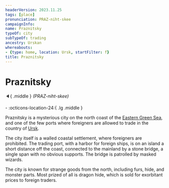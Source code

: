 ```yaml
---
headerVersion: 2023.11.25
tags: [place]
pronunciation: PRAZ-niht-skee
campaignInfo:
name: Praznitsky
typeOf: city
subTypeOf: trading
ancestry: Urskan
whereabouts:
- {type: home, location: Ursk, startFilter: f}
title: Praznitsky
---
```

# Praznitsky
:speaker:{ .middle } *(PRAZ-niht-skee)*  
<div class="grid cards ext-narrow-margin ext-one-column" markdown>
-    :octicons-location-24:{ .lg .middle }   
</div>


Praznitsky is a mysterious city on the north coast of the [Eastern Green Sea](<../eastern-green-sea/eastern-green-sea.md>), and one of the few ports where foreigners are allowed to trade in the country of [Ursk](<./ursk.md>). 

The city itself is a walled coastal settlement, where foreigners are prohibited. The trading port, with a harbor for foreign ships, is on an island a short distance off the coast, connected to the mainland by a stone bridge, a single span with no obvious supports. The bridge is patrolled by masked wizards. 

The city is known for strange goods from the north, including furs, hide, and monster parts. Most prized of all is dragon hide, which is sold for exorbitant prices to foreign traders. 

